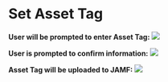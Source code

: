 <h1>Set Asset Tag</h1>

<b>User will be prompted to enter Asset Tag:</b>
<img src="https://github.com/stuutz/JAMF-Scripts/blob/master/Set_Asset_Tag/Images/Asset_Tag_Prompt.png">

<b>User is prompted to confirm information:</b>
<img src="https://github.com/stuutz/JAMF-Scripts/blob/master/Set_Asset_Tag/Images/Asset_Tag_Confirmation.png">

<b>Asset Tag will be uploaded to JAMF:</b>
<img src="https://github.com/stuutz/JAMF-Scripts/blob/master/Set_Asset_Tag/Images/Asset_Tag_sent_to_JAMF.png">
